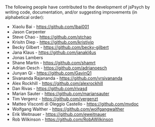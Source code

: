 The following people have contributed to the development of jsPsych by writing code, documentation, and/or suggesting improvements (in alphabetical order):
* Xiaolu Bai - https://github.com/lbai001
* Jason Carpenter
* Steve Chao - https://github.com/stchao
* Krisitn Diep - https://github.com/kristiyip
* Becky Gilbert - https://github.com/becky-gilbert
* Jana Klaus - https://github.com/janakl4us
* Jonas Lambers
* Shane Martin - https://github.com/shamrt
* Adrian Oesch - https://github.com/adrianoesch
* Junyan Qi - https://github.com/GavinQ1
* Sivananda Rajananda - https://github.com/vrsivananda
* Alex Rockhill - https://github.com/alexrockhill
* Dan Rivas - https://github.com/rivasd
* Marian Sauter - https://github.com/mariansauter
* Tim Vergenz - https://github.com/vergenzt
* Matteo Visconti di Oleggio Castello - https://github.com/mvdoc
* Wolfgang Walther - https://github.com/wolfgangwalther
* Erik Weitnauer - https://github.com/eweitnauer
* Rob Wilkinson - https://github.com/RobAWilkinson
